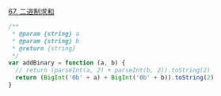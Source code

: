 [67. 二进制求和](https://leetcode.cn/problems/add-binary/)

```javascript
/**
 * @param {string} a
 * @param {string} b
 * @return {string}
 */
var addBinary = function (a, b) {
  // return (parseInt(a, 2) + parseInt(b, 2)).toString(2)
  return (BigInt('0b' + a) + BigInt('0b' + b)).toString(2)
}
```

